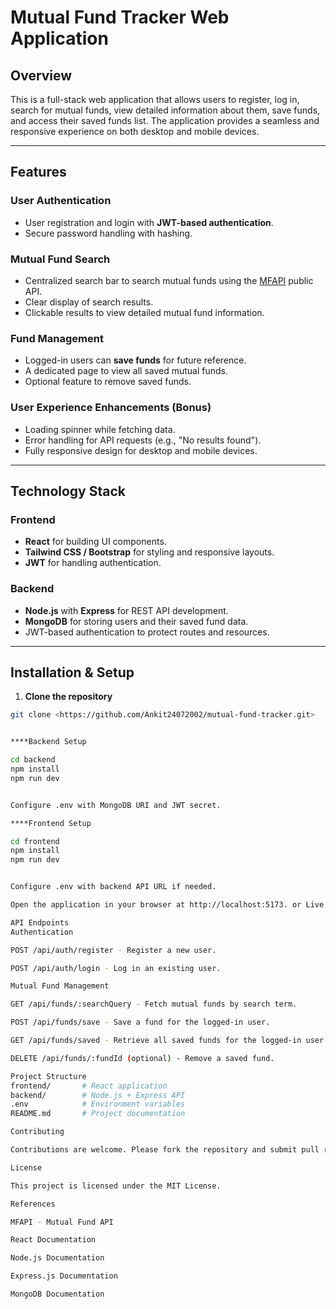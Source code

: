 # Mutual Fund Tracker Web Application

## Overview
This is a full-stack web application that allows users to register, log in, search for mutual funds, view detailed information about them, save funds, and access their saved funds list. The application provides a seamless and responsive experience on both desktop and mobile devices.

---

## Features

### User Authentication
- User registration and login with **JWT-based authentication**.
- Secure password handling with hashing.

### Mutual Fund Search
- Centralized search bar to search mutual funds using the [MFAPI](https://www.mfapi.in) public API.
- Clear display of search results.
- Clickable results to view detailed mutual fund information.

### Fund Management
- Logged-in users can **save funds** for future reference.
- A dedicated page to view all saved mutual funds.
- Optional feature to remove saved funds.

### User Experience Enhancements (Bonus)
- Loading spinner while fetching data.
- Error handling for API requests (e.g., "No results found").
- Fully responsive design for desktop and mobile devices.

---

## Technology Stack

### Frontend
- **React** for building UI components.
- **Tailwind CSS / Bootstrap** for styling and responsive layouts.
- **JWT** for handling authentication.

### Backend
- **Node.js** with **Express** for REST API development.
- **MongoDB** for storing users and their saved fund data.
- JWT-based authentication to protect routes and resources.

---

## Installation & Setup

1. **Clone the repository**
```bash
git clone <https://github.com/Ankit24072002/mutual-fund-tracker.git>


****Backend Setup

cd backend
npm install
npm run dev


Configure .env with MongoDB URI and JWT secret.

****Frontend Setup

cd frontend
npm install
npm run dev


Configure .env with backend API URL if needed.

Open the application in your browser at http://localhost:5173. or Live Link : https://mutual-fund-tracker-2-iqzm.onrender.com

API Endpoints
Authentication

POST /api/auth/register - Register a new user.

POST /api/auth/login - Log in an existing user.

Mutual Fund Management

GET /api/funds/:searchQuery - Fetch mutual funds by search term.

POST /api/funds/save - Save a fund for the logged-in user.

GET /api/funds/saved - Retrieve all saved funds for the logged-in user.

DELETE /api/funds/:fundId (optional) - Remove a saved fund.

Project Structure
frontend/       # React application
backend/        # Node.js + Express API
.env            # Environment variables
README.md       # Project documentation

Contributing

Contributions are welcome. Please fork the repository and submit pull requests for any bug fixes or feature improvements.

License

This project is licensed under the MIT License.

References

MFAPI - Mutual Fund API

React Documentation

Node.js Documentation

Express.js Documentation

MongoDB Documentation
